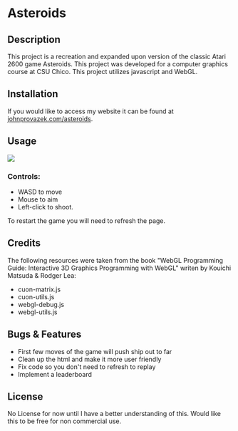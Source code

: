 ﻿# Asteroids

## Description

This project is a recreation and expanded upon version of the classic Atari 2600 game Asteroids.
This project was developed for a computer graphics course at CSU Chico. This project utilizes javascript and WebGL.

## Installation

If you would like to access my website it can be found at [johnprovazek.com/asteroids](https://www.johnprovazek.com/asteroids).

## Usage

![](https://i.imgur.com/2uxO6g2.gif)

### Controls: 

- WASD to move
- Mouse to aim
- Left-click to shoot. 

To restart the game you will need to refresh the page.

## Credits

The following resources were taken from the book "WebGL Programming
Guide: Interactive 3D Graphics Programming with WebGL" writen by Kouichi Matsuda
& Rodger Lea:

- cuon-matrix.js
- cuon-utils.js
- webgl-debug.js
- webgl-utils.js

## Bugs & Features

- First few moves of the game will push ship out to far
- Clean up the html and make it more user friendly
- Fix code so you don't need to refresh to replay
- Implement a leaderboard

## License

No License for now until I have a better understanding of this. Would like this to be free for non commercial use.
